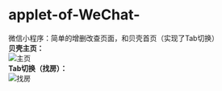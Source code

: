 # applet-of-WeChat-
微信小程序：简单的增删改查页面，和贝壳首页（实现了Tab切换）<br/>
<strong>贝壳主页：</strong><br/>
![主页](https://github.com/xiaola66/applet-of-WeChat-/blob/master/%E8%B4%9D%E5%A3%B3/beike1.png)<br/>
<strong>Tab切换（找房）：</strong><br/>
![找房](https://github.com/xiaola66/applet-of-WeChat-/blob/master/%E8%B4%9D%E5%A3%B3/beike2.png)

